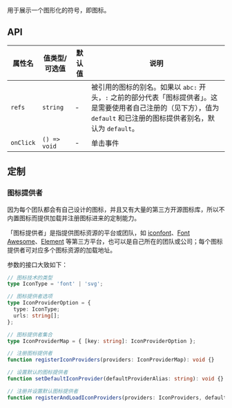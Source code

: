用于展示一个图形化的符号，即图标。

## API

| 属性名 | 值类型/可选值 | 默认值 | 说明 |
| --- | --- | --- | --- |
| `refs` | `string` | - | 被引用的图标的别名。如果以 `abc:` 开头，`:` 之前的部分代表「图标提供者」。这是需要使用者自己注册的（见下方），值为 `default` 和已注册的图标提供者别名，默认为 `default`。 |
| `onClick` | `() => void` | - | 单击事件 |

## 定制

### 图标提供者

因为每个团队都会有自己设计的图标，并且又有大量的第三方开源图标库，所以不内置图标而提供加载并注册图标进来的定制能力。

「图标提供者」是指提供图标资源的平台或团队，如 [iconfont](https://www.iconfont.cn/)、[Font Awesome](https://fontawesome.com/)、[Element](https://element.eleme.cn/#/zh-CN/component/icon) 等第三方平台，也可以是自己所在的团队或公司；每个图标提供者可对应多个图标资源的加载地址。

参数的接口大致如下：

```ts
// 图标技术的类型
type IconType = 'font' | 'svg';

// 图标提供者选项
type IconProviderOption = {
  type: IconType;
  urls: string[];
};

// 图标提供者集合
type IconProviderMap = { [key: string]: IconProviderOption };

// 注册图标提供者
function registerIconProviders(providers: IconProviderMap): void {}

// 设置默认的图标提供者
function setDefaultIconProvider(defaultProviderAlias: string): void {}

// 注册并设置默认图标提供者
function registerAndLoadIconProviders(providers: IconProviders, defaultProvider?: string): void {}
```
